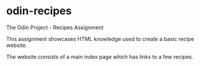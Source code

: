 # odin-recipes
The Odin Project - Recipes Assignment

This assignment showcases HTML knowledge used to create a basic recipe website.  

The website consists of a main index page which has links to a few recipes.
